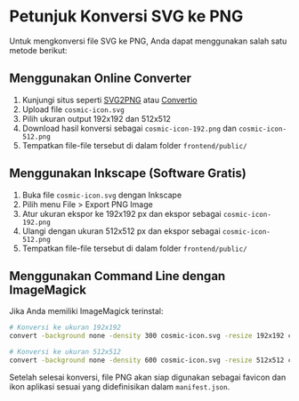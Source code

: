 # Petunjuk Konversi SVG ke PNG

Untuk mengkonversi file SVG ke PNG, Anda dapat menggunakan salah satu metode berikut:

## Menggunakan Online Converter

1. Kunjungi situs seperti [SVG2PNG](https://svgtopng.com/) atau [Convertio](https://convertio.co/svg-png/)
2. Upload file `cosmic-icon.svg` 
3. Pilih ukuran output 192x192 dan 512x512
4. Download hasil konversi sebagai `cosmic-icon-192.png` dan `cosmic-icon-512.png`
5. Tempatkan file-file tersebut di dalam folder `frontend/public/`

## Menggunakan Inkscape (Software Gratis)

1. Buka file `cosmic-icon.svg` dengan Inkscape
2. Pilih menu File > Export PNG Image
3. Atur ukuran ekspor ke 192x192 px dan ekspor sebagai `cosmic-icon-192.png`
4. Ulangi dengan ukuran 512x512 px dan ekspor sebagai `cosmic-icon-512.png`
5. Tempatkan file-file tersebut di dalam folder `frontend/public/`

## Menggunakan Command Line dengan ImageMagick

Jika Anda memiliki ImageMagick terinstal:

```bash
# Konversi ke ukuran 192x192
convert -background none -density 300 cosmic-icon.svg -resize 192x192 cosmic-icon-192.png

# Konversi ke ukuran 512x512
convert -background none -density 600 cosmic-icon.svg -resize 512x512 cosmic-icon-512.png
```

Setelah selesai konversi, file PNG akan siap digunakan sebagai favicon dan ikon aplikasi sesuai yang didefinisikan dalam `manifest.json`. 